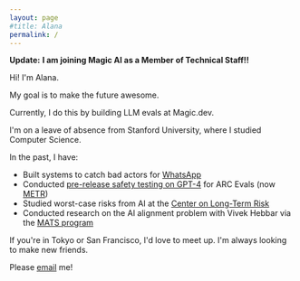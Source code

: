 ```yaml
---
layout: page
#title: Alana
permalink: /
---
```


**Update:**
**I am joining Magic AI as a Member of Technical Staff!!**

Hi! I'm Alana.

My goal is to make the future awesome.

Currently, I do this by building LLM evals at Magic.dev.

I'm on a leave of absence from Stanford University, where I studied Computer Science.

In the past, I have:
- Built systems to catch bad actors for [WhatsApp](https://faq.whatsapp.com/1805617343145907)
- Conducted [pre-release safety testing on GPT-4](https://metr.org/blog/2023-08-01-new-report/) for ARC Evals (now [METR](https://metr.org/blog/2023-12-04-metr-announcement/))
- Studied worst-case risks from AI at the [Center on Long-Term Risk](https://longtermrisk.org/)
- Conducted research on the AI alignment problem with Vivek Hebbar via the [MATS program](https://www.matsprogram.org/)

If you're in Tokyo or San Francisco, I'd love to meet up. I'm always looking to make new friends.

Please [email](mailto:hi@alana.computer) me!
